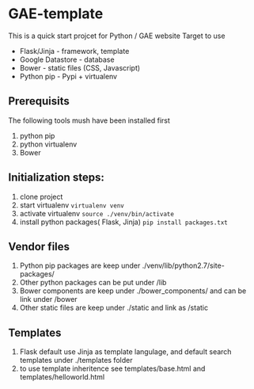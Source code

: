 # GAE-template
This is a quick start projcet for Python / GAE website
Target to use

* Flask/Jinja - framework, template
* Google Datastore - database
* Bower - static files (CSS, Javascript)
* Python pip - Pypi + virtualenv

## Prerequisits
The following tools mush have been installed first
1. python pip
2. python virtualenv
3. Bower


## Initialization steps:
1. clone project
2. start virtualenv
  `virtualenv venv`
3. activate virtualenv
  `source ./venv/bin/activate`
4. install python packages( Flask, Jinja)
  `pip install packages.txt`

## Vendor files
1. Python pip packages are keep under ./venv/lib/python2.7/site-packages/
2. Other python packages can be put under /lib
3. Bower components are keep under ./bower_components/ and can be link
   under /bower
4. Other static files are keep under ./static and link as /static

## Templates
1. Flask default use Jinja as template langulage, and default search
   templates under ./templates folder
2. to use template inheritence see templates/base.html and
   templates/helloworld.html
